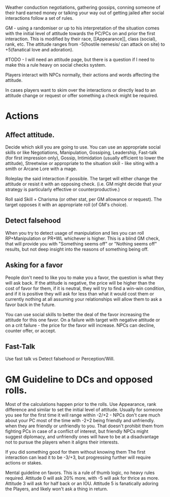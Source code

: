 Weather conduction negotiations, gathering gossips, conning someone of their hard earned money or talking your way out of getting jailed after social interactions follow a set of rules.

GM - using a randomiser or up to his interpretation of the situation comes with the initial level of attitude towards the PC/PCs on and prior the first interaction. This is modified by their race, [[Appearance]], class (social), rank, etc.
The attitude ranges from -5(hostile nemesis/ can attack on site) to +5(fanatical love and adoration).

#TODO - I will need an attitude page, but there is a question if I need to make this a rule heavy on social checks system.

Players interact with NPCs normally, their actions and words affecting the attitude.

In cases players want to skim over the interactions or directly lead to an attitude change or request or offer something a check might be required.

# Actions

## Affect attitude.

Decide which skill you are going to use. You can use an appropriate social skills or like Negotiations, Manipulation, Gossiping, Leadership, Fast-talk (for first impression only), Gossip, Intimidation (usually efficient to lower the attitude), Streetwise or appropriate to the situation skill - like siting with a smith or Arcane Lore with a mage.

Roleplay the said interaction if possible. The target will either change the attitude or resist it with an opposing check. (i.e. GM might decide that your strategy is particularly effective or counterproductive.)

Roll said Skill + Charisma (or other stat, per GM allowance or request). The target opposes it with an appropriate roll (of GM's choice). 
## Detect falsehood 
When you try to detect usage of manipulation and lies you can roll RP+Manipulation or PR+WL whichever is higher.
This is a blind GM check, that will provide you with "Something seems off" or "Nothing seems off" results, but not deep insight into the reasons of something being off. 

## Asking for a favor
People don't need to like you to make you a favor, the question is what they will ask back.
If the attitude is negative, the price will be higher than the cost of favor for them, if it is neutral, they will try to find a win-win condition, and if it is positive they will ask for less than what it would cost them or currently nothing at all assuming your relationships will allow them to ask a favor back in the future. 

You can use social skills to better the deal of the favor increasing the attitude for this one favor. On a failure with target with negative attitude or on a crit failure - the price for the favor will increase.
NPCs can decline, counter offer, or accept. 


## Fast-Talk
Use fast talk vs Detect falsehood or Perception/Will.


# GM Guideline to DCs and opposed rolls.

Most of the calculations happen prior to the rolls. Use Appearance, rank difference and similar to set the initial level of attitude. Usually for someone you see for the first time it will range within -2/+2 - NPCs don't care much about your PC most of the time with -2+2 being friendly and unfriendly.  when they are friendly or unfriendly to you. That doesn't prohibit them from fighting PCs in case of a conflict of interest, but friendly NPCs might suggest diplomacy, and unfriendly ones will have to be at a disadvantage not to pursue the players when it aligns their interests.

If you did something good for them without knowing them 
The first interaction can lead it to be -3/+3, but progressing further will require actions or stakes. 

Mental guideline on favors. This is a rule of thumb logic, no heavy rules required. 
Attitude 0 will ask 20% more, with -5 will ask for thrice as more. 
Attitude 3 will ask for half back or an IOU.
Attitude 5 is fanatically adoring the Players, and likely won't ask a thing in return. 


